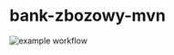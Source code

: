 # bank-zbozowy-mvn

![example workflow](https://github.com/Seizwell/bank-zbozowy-mvn/actions/workflows/pom.xml/badge.svg)
